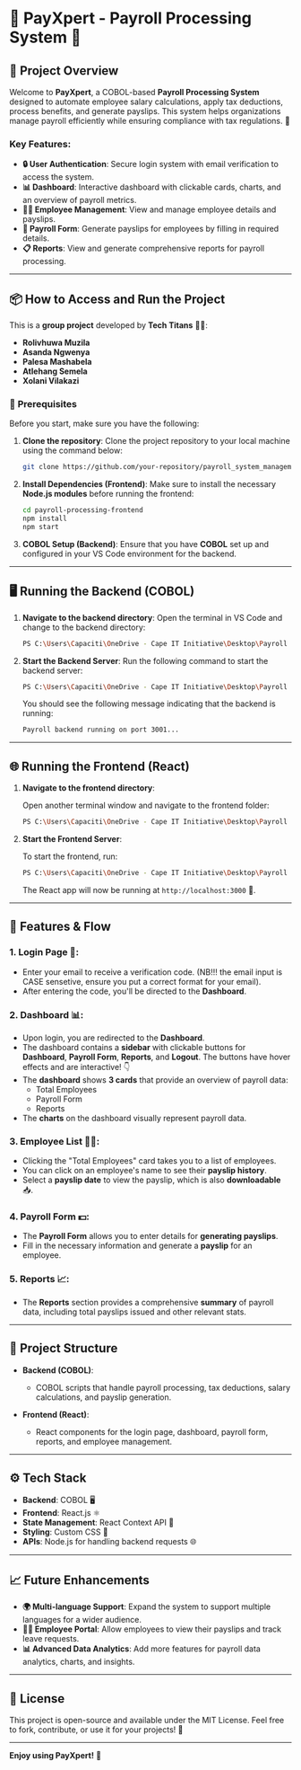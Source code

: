 # 🚀 **PayXpert - Payroll Processing System** 💼

## 🎯 **Project Overview**

Welcome to **PayXpert**, a COBOL-based **Payroll Processing System** designed to automate employee salary calculations, apply tax deductions, process benefits, and generate payslips. This system helps organizations manage payroll efficiently while ensuring compliance with tax regulations. 🚀

### Key Features:
- **🔒 User Authentication**: Secure login system with email verification to access the system.
- **📊 Dashboard**: Interactive dashboard with clickable cards, charts, and an overview of payroll metrics.
- **👨‍💼 Employee Management**: View and manage employee details and payslips.
- **💸 Payroll Form**: Generate payslips for employees by filling in required details.
- **📋 Reports**: View and generate comprehensive reports for payroll processing.

---

## 📦 **How to Access and Run the Project**

This is a **group project** developed by **Tech Titans** 👨‍💻:
- **Rolivhuwa Muzila**
- **Asanda Ngwenya**
- **Palesa Mashabela**
- **Atlehang Semela**
- **Xolani Vilakazi**

### 🔧 **Prerequisites**

Before you start, make sure you have the following:

1. **Clone the repository**:
   Clone the project repository to your local machine using the command below:

   ```bash
   git clone https://github.com/your-repository/payroll_system_management.git
   ```

2. **Install Dependencies (Frontend)**:
   Make sure to install the necessary **Node.js modules** before running the frontend:

   ```bash
   cd payroll-processing-frontend
   npm install
   npm start
   ```

3. **COBOL Setup (Backend)**:
   Ensure that you have **COBOL** set up and configured in your VS Code environment for the backend.

---

## 🖥️ **Running the Backend (COBOL)**

1. **Navigate to the backend directory**:
   Open the terminal in VS Code and change to the backend directory:

   ```bash
   PS C:\Users\Capaciti\OneDrive - Cape IT Initiative\Desktop\Payroll system\Payroll_system_management> cd backend
   ```

2. **Start the Backend Server**:
   Run the following command to start the backend server:

   ```bash
   PS C:\Users\Capaciti\OneDrive - Cape IT Initiative\Desktop\Payroll system\Payroll_system_management\backend> node server
   ```

   You should see the following message indicating that the backend is running:

   ```bash
   Payroll backend running on port 3001...
   ```

---

## 🌐 **Running the Frontend (React)**

1. **Navigate to the frontend directory**:
   
   Open another terminal window and navigate to the frontend folder:

   ```bash
   PS C:\Users\Capaciti\OneDrive - Cape IT Initiative\Desktop\Payroll system\Payroll_system_management> cd payroll-processing-frontend
   ```

2. **Start the Frontend Server**:
   
   To start the frontend, run:

   ```bash
   PS C:\Users\Capaciti\OneDrive - Cape IT Initiative\Desktop\Payroll system\Payroll_system_management\payroll-processing-frontend> npm start
   ```

   The React app will now be running at `http://localhost:3000` 🎉.

---

## 📑 **Features & Flow**

### 1. **Login Page** 🔐:
   - Enter your email to receive a verification code. (NB!!! the email input is CASE sensetive, ensure you put a correct format for your email).
   - After entering the code, you'll be directed to the **Dashboard**.

### 2. **Dashboard** 📊:
   - Upon login, you are redirected to the **Dashboard**.
   - The dashboard contains a **sidebar** with clickable buttons for **Dashboard**, **Payroll Form**, **Reports**, and **Logout**. The buttons have hover effects and are interactive! 👇
   - The **dashboard** shows **3 cards** that provide an overview of payroll data:
     - Total Employees
     - Payroll Form
     - Reports
   - The **charts** on the dashboard visually represent payroll data.

### 3. **Employee List** 👨‍💼:
   - Clicking the "Total Employees" card takes you to a list of employees.
   - You can click on an employee's name to see their **payslip history**.
   - Select a **payslip date** to view the payslip, which is also **downloadable** 📥.

### 4. **Payroll Form** 💵:
   - The **Payroll Form** allows you to enter details for **generating payslips**.
   - Fill in the necessary information and generate a **payslip** for an employee.

### 5. **Reports** 📈:
   - The **Reports** section provides a comprehensive **summary** of payroll data, including total payslips issued and other relevant stats.

---

## 🔑 **Project Structure**

- **Backend (COBOL)**:
  - COBOL scripts that handle payroll processing, tax deductions, salary calculations, and payslip generation.

- **Frontend (React)**:
  - React components for the login page, dashboard, payroll form, reports, and employee management.

---

## ⚙️ **Tech Stack**

- **Backend**: COBOL 🖥️
- **Frontend**: React.js ⚛️
- **State Management**: React Context API 🧠
- **Styling**: Custom CSS 🎨
- **APIs**: Node.js for handling backend requests 🌐

---

## 📈 **Future Enhancements**

- **🌍 Multi-language Support**: Expand the system to support multiple languages for a wider audience.
- **👩‍💻 Employee Portal**: Allow employees to view their payslips and track leave requests.
- **📊 Advanced Data Analytics**: Add more features for payroll data analytics, charts, and insights.

---

## 📜 **License**

This project is open-source and available under the MIT License. Feel free to fork, contribute, or use it for your projects! 🙌

---

**Enjoy using PayXpert!** 🎉  


